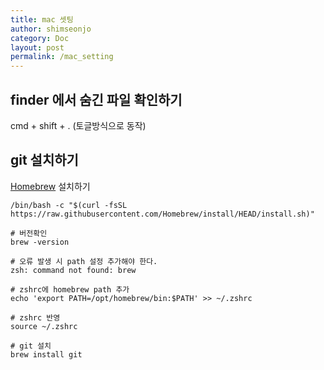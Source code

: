 ```yaml
---
title: mac 셋팅
author: shimseonjo
category: Doc
layout: post
permalink: /mac_setting
---
```

## finder 에서 숨긴 파일 확인하기
cmd + shift + . (토글방식으로 동작)

## git 설치하기
[Homebrew](https://brew.sh/) 설치하기
```
/bin/bash -c "$(curl -fsSL https://raw.githubusercontent.com/Homebrew/install/HEAD/install.sh)"

# 버전확인 
brew -version

# 오류 발생 시 path 설정 추가해야 한다. 
zsh: command not found: brew

# zshrc에 homebrew path 추가
echo 'export PATH=/opt/homebrew/bin:$PATH' >> ~/.zshrc

# zshrc 반영
source ~/.zshrc

# git 설치
brew install git
```

